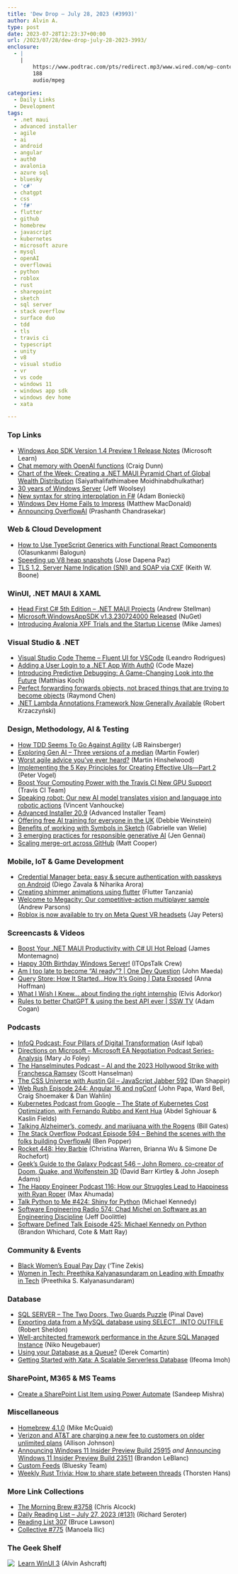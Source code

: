 ```yaml
---
title: 'Dew Drop – July 28, 2023 (#3993)'
author: Alvin A.
type: post
date: 2023-07-28T12:23:37+00:00
url: /2023/07/28/dew-drop-july-28-2023-3993/
enclosure:
  - |
    |
        https://www.podtrac.com/pts/redirect.mp3/www.wired.com/wp-content/uploads/2023/07/geeksguide546final.mp3
        188
        audio/mpeg
        
categories:
  - Daily Links
  - Development
tags:
  - .net maui
  - advanced installer
  - agile
  - ai
  - android
  - angular
  - auth0
  - avalonia
  - azure sql
  - bluesky
  - 'c#'
  - chatgpt
  - css
  - 'f#'
  - flutter
  - github
  - homebrew
  - javascript
  - kubernetes
  - microsoft azure
  - mysql
  - openAI
  - overflowai
  - python
  - roblox
  - rust
  - sharepoint
  - sketch
  - sql server
  - stack overflow
  - surface duo
  - tdd
  - tls
  - travis ci
  - typescript
  - unity
  - v8
  - visual studio
  - vr
  - vs code
  - windows 11
  - windows app sdk
  - windows dev home
  - xata

---
```

### <a name="top"></a>Top Links

  * <a href="https://learn.microsoft.com/en-us/windows/apps/windows-app-sdk/preview-channel#version-14-preview-1-140-preview1" target="_blank" rel="noopener">Windows App SDK Version 1.4 Preview 1 Release Notes</a> (Microsoft Learn)
  * <a href="https://devblogs.microsoft.com/surface-duo/android-openai-chatgpt-11/" target="_blank" rel="noopener">Chat memory with OpenAI functions</a> (Craig Dunn)
  * <a href="https://www.syncfusion.com/blogs/post/dotnet-maui-pyramid-chart-visualize-global-wealth-distribution.aspx?utm_source=alvinashcraft&utm_medium=email&utm_campaign=alvinashcraft_blog_edmjul23" target="_blank" rel="noopener">Chart of the Week: Creating a .NET MAUI Pyramid Chart of Global Wealth Distribution</a> (Saiyathalifathimabee Moidhinabdhulkathar)
  * <a href="https://techcommunity.microsoft.com/t5/windows-server-essentials-and/30-years-of-windows-server/ba-p/3884810" target="_blank" rel="noopener">30 years of Windows Server</a> (Jeff Woolsey)
  * <a href="https://devblogs.microsoft.com/dotnet/new-syntax-for-string-interpolation-in-fsharp/" target="_blank" rel="noopener">New syntax for string interpolation in F#</a> (Adam Boniecki)
  * <a href="https://medium.com/young-coder/windows-dev-home-fails-to-impress-1b67421cce83?source=rss----d3d5cbdde463---4" target="_blank" rel="noopener">Windows Dev Home Fails to Impress</a> (Matthew MacDonald)
  * <a href="https://stackoverflow.blog/2023/07/27/announcing-overflowai/" target="_blank" rel="noopener">Announcing OverflowAI</a> (Prashanth Chandrasekar)



### <a name="web"></a>Web & Cloud Development

  * <a href="https://www.freecodecamp.org/news/typescript-generics-with-functional-react-components/" target="_blank" rel="noopener">How to Use TypeScript Generics with Functional React Components</a> (Olasunkanmi Balogun)
  * <a href="https://v8.dev/blog/speeding-up-v8-heap-snapshots" target="_blank" rel="noopener">Speeding up V8 heap snapshots</a> (Jose Dapena Paz)
  * <a href="http://motorcycleguy.blogspot.com/2023/07/tls-12-server-name-indication-sni-and.html" target="_blank" rel="noopener">TLS 1.2, Server Name Indication (SNI) and SOAP via CXF</a> (Keith W. Boone)



### <a name="silverlight"></a>WinUI, .NET MAUI & XAML

  * <a href="https://github.com/head-first-csharp/fifth-edition/tree/main/MAUI_Projects" target="_blank" rel="noopener">Head First C# 5th Edition &#8211; .NET MAUI Projects</a> (Andrew Stellman)
  * <a href="https://www.nuget.org/packages/Microsoft.WindowsAppSDK/1.3.230724000" target="_blank" rel="noopener">Microsoft.WindowsAppSDK v1.3.230724000 Released</a> (NuGet)
  * <a href="https://dev.to/avalonia/introducing-avalonia-xpf-trials-and-the-startup-license-1em4" target="_blank" rel="noopener">Introducing Avalonia XPF Trials and the Startup License</a> (Mike James)



### <a name="dotnet"></a>Visual Studio & .NET

  * <a href="https://marketplace.visualstudio.com/items?itemName=leandro-rodrigues.fluent-ui-vscode" target="_blank" rel="noopener">Visual Studio Code Theme &#8211; Fluent UI for VSCode</a> (Leandro Rodrigues)
  * <a href="https://code-maze.com/dotnet-adding-a-user-login-with-auth0/" target="_blank" rel="noopener">Adding a User Login to a .NET App With Auth0</a> (Code Maze)
  * <a href="https://blog.jetbrains.com/dotnet/2023/07/27/introducing-predictive-debugging-a-game-changing-look-into-the-future/" target="_blank" rel="noopener">Introducing Predictive Debugging: A Game-Changing Look into the Future</a> (Matthias Koch)
  * <a href="https://devblogs.microsoft.com/oldnewthing/20230727-00/?p=108494" target="_blank" rel="noopener">Perfect forwarding forwards objects, not braced things that are trying to become objects</a> (Raymond Chen)
  * <a href="https://www.infoq.com/news/2023/07/dotnet-lambda-framework/?utm_campaign=infoq_content&utm_source=infoq&utm_medium=feed&utm_term=global" target="_blank" rel="noopener">.NET Lambda Annotations Framework Now Generally Available</a> (Robert Krzaczyński)



### <a name="design"></a>Design, Methodology, AI & Testing

  * <a href="https://blog.jbrains.ca/permalink/how-tdd-seems-to-go-against-agility" target="_blank" rel="noopener">How TDD Seems To Go Against Agility</a> (JB Rainsberger)
  * <a href="https://martinfowler.com/articles/exploring-gen-ai.html#median---a-tale-in-three-functions" target="_blank" rel="noopener">Exploring Gen AI &#8211; Three versions of a median</a> (Martin Fowler)
  * <a href="https://nkdagility.com/blog/worst-agile-advice-youve-ever-heard/" target="_blank" rel="noopener">Worst agile advice you’ve ever heard?</a> (Martin Hinshelwood)
  * <a href="https://www.telerik.com/blogs/implementing-5-key-principles-creating-effective-uis-part-2" target="_blank" rel="noopener">Implementing the 5 Key Principles for Creating Effective UIs—Part 2</a> (Peter Vogel)
  * <a href="https://www.travis-ci.com/blog/boost-your-computing-power-with-the-travis-ci-new-gpu-support/" target="_blank" rel="noopener">Boost Your Computing Power with the Travis CI New GPU Support</a> (Travis CI Team)
  * <a href="https://blog.google/technology/ai/google-deepmind-rt2-robotics-vla-model/" target="_blank" rel="noopener">Speaking robot: Our new AI model translates vision and language into robotic actions</a> (Vincent Vanhoucke)
  * <a href="https://www.advancedinstaller.com/release-20.9.html" target="_blank" rel="noopener">Advanced Installer 20.9</a> (Advanced Installer Team)
  * <a href="https://blog.google/around-the-globe/google-europe/united-kingdom/google-ai-skills-training-course-uk/" target="_blank" rel="noopener">Offering free AI training for everyone in the UK</a> (Debbie Weinstein)
  * <a href="https://www.sketch.com/blog/symbols-benefits/" target="_blank" rel="noopener">Benefits of working with Symbols in Sketch</a> (Gabrielle van Welie)
  * <a href="https://blog.google/technology/ai/google-responsible-generative-ai-best-practices/" target="_blank" rel="noopener">3 emerging practices for responsible generative AI</a> (Jen Gennai)
  * <a href="https://github.blog/2023-07-27-scaling-merge-ort-across-github/" target="_blank" rel="noopener">Scaling merge-ort across GitHub</a> (Matt Cooper)



### <a name="mobile"></a>Mobile, IoT & Game Development

  * <a href="http://android-developers.googleblog.com/2023/07/credential-manager-beta-easy-secure-authentication-with-passkeys-on-android.html" target="_blank" rel="noopener">Credential Manager beta: easy & secure authentication with passkeys on Android</a> (Diego Zavala & Niharika Arora)
  * <a href="https://dev.to/fluttertanzania/creating-shimmer-animations-using-flutter-1d0n" target="_blank" rel="noopener">Creating shimmer animations using flutter</a> (Flutter Tanzania)
  * <a href="https://blog.unity.com/games/megacity-competitive-action-multiplayer-sample-game" target="_blank" rel="noopener">Welcome to Megacity: Our competitive-action multiplayer sample</a> (Andrew Parsons)
  * <a href="https://www.theverge.com/2023/7/27/23810093/meta-quest-roblox-vr-headsets-beta" target="_blank" rel="noopener">Roblox is now available to try on Meta Quest VR headsets</a> (Jay Peters)



### <a name="videos"></a>Screencasts & Videos

  * <a href="https://www.youtube.com/watch?v=cyz_fKE5wQI" target="_blank" rel="noopener">Boost Your .NET MAUI Productivity with C# UI Hot Reload</a> (James Montemagno)
  * <a href="http://www.youtube.com/watch?v=axoYSt-9ncs" target="_blank" rel="noopener">Happy 30th Birthday Windows Server!</a> (ITOpsTalk Crew)
  * <a href="http://www.youtube.com/watch?v=t1PGVx-ff3E" target="_blank" rel="noopener">Am I too late to become &#8220;AI ready&#8221;? | One Dev Question</a> (John Maeda)
  * <a href="http://www.youtube.com/watch?v=2MvjUf9xRlg" target="_blank" rel="noopener">Query Store: How It Started…How It’s Going | Data Exposed</a> (Anna Hoffman)
  * <a href="http://www.youtube.com/watch?v=oKypJv4j3EU" target="_blank" rel="noopener">What I Wish I Knew&#8230; about finding the right internship</a> (Elvis Adorkor)
  * <a href="http://www.youtube.com/watch?v=taSypUEgDRQ" target="_blank" rel="noopener">Rules to better ChatGPT & using the best API ever | SSW TV</a> (Adam Cogan)



### <a name="podcasts"></a>Podcasts

  * <a href="https://www.infoq.com/podcasts/digital-transformation/" target="_blank" rel="noopener">InfoQ Podcast: Four Pillars of Digital Transformation</a> (Asif Iqbal)
  * <a href="https://www.directionsonmicrosoft.com/microsoft-ea-negotiation-podcast-series-analysis" target="_blank" rel="noopener">Directions on Microsoft &#8211; Microsoft EA Negotiation Podcast Series-Analysis</a> (Mary Jo Foley)
  * <a href="https://www.hanselminutes.com/903/ai-and-the-2023-hollywood-strike-with-franchesca-ramsey" target="_blank" rel="noopener">The Hanselminutes Podcast &#8211; AI and the 2023 Hollywood Strike with Franchesca Ramsey</a> (Scott Hanselman)
  * <a href="https://topenddevs.com/podcasts/javascript-jabber/episodes/the-css-universe-with-austin-gil-jsj-592" target="_blank" rel="noopener">The CSS Universe with Austin Gil &#8211; JavaScript Jabber 592</a> (Dan Shappir)
  * <a href="https://www.webrush.io/episodes/episode-244-angular-16-and-ngconf" target="_blank" rel="noopener">Web Rush Episode 244: Angular 16 and ngConf</a> (John Papa, Ward Bell, Craig Shoemaker & Dan Wahlin)
  * <a href="http://sites.libsyn.com/419861/the-state-of-kubernetes-cost-optimization-with-fernando-rubbo-and-kent-hua" target="_blank" rel="noopener">Kubernetes Podcast from Google &#8211; The State of Kubernetes Cost Optimization, with Fernando Rubbo and Kent Hua</a> (Abdel Sghiouar & Kaslin Fields)
  * <a href="https://www.gatesnotes.com/Unconfuse-Me-podcast-with-guests-Seth-Rogen-and-Lauren-Miller-Rogen" target="_blank" rel="noopener">Talking Alzheimer’s, comedy, and marijuana with the Rogens</a> (Bill Gates)
  * <a href="https://stackoverflow.blog/2023/07/28/behind-the-scenes-with-the-folks-building-overflowai-ep-594/" target="_blank" rel="noopener">The Stack Overflow Podcast Episode 594 &#8211; Behind the scenes with the folks building OverflowAI</a> (Ben Popper)
  * <a href="http://relay.fm/rocket/448" target="_blank" rel="noopener">Rocket 448: Hey Barbie</a> (Christina Warren, Brianna Wu & Simone De Rochefort)
  * <a href="https://www.podtrac.com/pts/redirect.mp3/www.wired.com/wp-content/uploads/2023/07/geeksguide546final.mp3" target="_blank" rel="noopener">Geek&#8217;s Guide to the Galaxy Podcast 546 &#8211; John Romero, co-creator of Doom, Quake, and Wolfenstein 3D</a> (David Barr Kirtley & John Joseph Adams)
  * <a href="https://oasisofcourage.com/116-how-our-struggles-lead-to-happiness-with-ryan-roper-global-leader-in-energy-management-keynote-speaker/" target="_blank" rel="noopener">The Happy Engineer Podcast 116: How our Struggles Lead to Happiness with Ryan Roper</a> (Max Ahumada)
  * <a href="https://talkpython.fm/episodes/show/424/shiny-for-python" target="_blank" rel="noopener">Talk Python to Me #424: Shiny for Python</a> (Michael Kennedy)
  * <a href="http://se-radio.net/se-radio-574-chad-michel-on-software-as-an-engineering-discipline" target="_blank" rel="noopener">Software Engineering Radio 574: Chad Michel on Software as an Engineering Discipline</a> (Jeff Doolittle)
  * <a href="https://www.softwaredefinedtalk.com/425" target="_blank" rel="noopener">Software Defined Talk Episode 425: Michael Kennedy on Python</a> (Brandon Whichard, Cote & Matt Ray)



### <a name="events"></a>Community & Events

  * <a href="https://tinezekis.medium.com/black-womens-equal-pay-day-7c1d4027add6?source=rss-fa2db659a52f------2" target="_blank" rel="noopener">Black Women’s Equal Pay Day</a> (‘Tine Zekis)
  * <a href="https://hackernoon.com/women-in-tech-preethika-kalyanasundaram-on-leading-with-empathy-in-tech?source=rss" target="_blank" rel="noopener">Women in Tech: Preethika Kalyanasundaram on Leading with Empathy in Tech</a> (Preethika S. Kalyanasundaram)



### <a name="sql"></a>Database

  * <a href="https://blog.sqlauthority.com/2023/07/28/sql-server-the-two-doors-two-guards-puzzle/?utm_source=rss&utm_medium=rss&utm_campaign=sql-server-the-two-doors-two-guards-puzzle" target="_blank" rel="noopener">SQL SERVER – The Two Doors, Two Guards Puzzle</a> (Pinal Dave)
  * <a href="https://www.red-gate.com/simple-talk/databases/mysql/exporting-data-from-a-mysql-database-using-selectinto-outfile/" target="_blank" rel="noopener">Exporting data from a MySQL database using SELECT…INTO OUTFILE</a> (Robert Sheldon)
  * <a href="https://techcommunity.microsoft.com/t5/azure-sql-blog/well-architected-framework-performance-in-the-azure-sql-managed/ba-p/3885702" target="_blank" rel="noopener">Well-architected framework performance in the Azure SQL Managed Instance</a> (Niko Neugebauer)
  * <a href="https://codeopinion.com/using-your-database-as-a-queue/" target="_blank" rel="noopener">Using your Database as a Queue?</a> (Derek Comartin)
  * <a href="https://www.telerik.com/blogs/getting-started-xata-scalable-serverless-database" target="_blank" rel="noopener">Getting Started with Xata: A Scalable Serverless Database</a> (Ifeoma Imoh)



### <a name="sp"></a>SharePoint, M365 & MS Teams

  * <a href="https://www.c-sharpcorner.com/article/create-a-sharepoint-list-item-using-power-automate/" target="_blank" rel="noopener">Create a SharePoint List Item using Power Automate</a> (Sandeep Mishra)



### <a name="misc"></a>Miscellaneous

  * <a href="https://brew.sh/2023/07/20/homebrew-4.1.0/" target="_blank" rel="noopener">Homebrew 4.1.0</a> (Mike McQuaid)
  * <a href="https://www.theverge.com/2023/7/27/23810590/verizon-att-unlimited-elite-legacy-plan-rate-adjustment-5g-start" target="_blank" rel="noopener">Verizon and AT&T are charging a new fee to customers on older unlimited plans</a> (Allison Johnson)
  * <a href="https://blogs.windows.com/windows-insider/2023/07/27/announcing-windows-11-insider-preview-build-25915/" target="_blank" rel="noopener">Announcing Windows 11 Insider Preview Build 25915</a> _and_ <a href="https://blogs.windows.com/windows-insider/2023/07/27/announcing-windows-11-insider-preview-build-23511/" target="_blank" rel="noopener">Announcing Windows 11 Insider Preview Build 23511</a> (Brandon LeBlanc)
  * <a href="https://blueskyweb.xyz/blog/7-27-2023-custom-feeds" target="_blank" rel="noopener">Custom Feeds</a> (Bluesky Team)
  * <a href="https://www.thorsten-hans.com/weekly-rust-trivia-share-state-between-threads/" target="_blank" rel="noopener">Weekly Rust Trivia: How to share state between threads</a> (Thorsten Hans)



### <a name="links"></a>More Link Collections

  * <a href="https://blog.cwa.me.uk/2023/07/28/the-morning-brew-3758/" target="_blank" rel="noopener">The Morning Brew #3758</a> (Chris Alcock)
  * <a href="https://seroter.com/2023/07/27/daily-reading-list-july-27-2023-131/" target="_blank" rel="noopener">Daily Reading List – July 27, 2023 (#131)</a> (Richard Seroter)
  * <a href="https://brucelawson.co.uk/2023/reading-list-307/" target="_blank" rel="noopener">Reading List 307</a> (Bruce Lawson)
  * <a href="https://tympanus.net/codrops/collective/collective-775/" target="_blank" rel="noopener">Collective #775</a> (Manoela Ilic)



### <a name="shelf"></a>The Geek Shelf

<a href="https://www.amazon.com/dp/1800208669/" target="_blank" rel="noopener"><img decoding="async" align="left" style="margin: 0px 4px 0px 0px; border: 0px currentcolor; border-image: none; float: left; display: inline; background-image: none;" src="https://m.media-amazon.com/images/I/41Z9lMC71WL._SS135_.jpg" border="0" /></a>&nbsp;<a href="https://www.amazon.com/dp/1800208669/" target="_blank" rel="noopener">Learn WinUI 3</a> (Alvin Ashcraft)